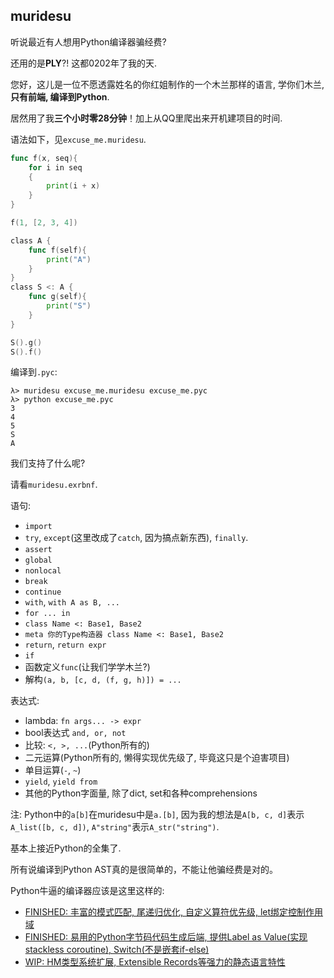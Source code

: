 ## muridesu

听说最近有人想用Python编译器骗经费?

还用的是**PLY**?! 这都0202年了我的天.

您好，这儿是一位不愿透露姓名的你红姐制作的一个木兰那样的语言, 学你们木兰,
**只有前端, 编译到Python**.

居然用了我**三个小时零28分钟**！加上从QQ里爬出来开机建项目的时间.

语法如下，见`excuse_me.muridesu`.

```go
func f(x, seq){
    for i in seq
    {
        print(i + x)
    }
}

f(1, [2, 3, 4])

class A {
    func f(self){
        print("A")
    }
}
class S <: A {
    func g(self){
        print("S")
    }
}

S().g()
S().f()
```

编译到`.pyc`:

```shell script
λ> muridesu excuse_me.muridesu excuse_me.pyc                                                                           
λ> python excuse_me.pyc
3
4
5
S
A
```

我们支持了什么呢?

请看`muridesu.exrbnf`.

语句:
- `import`
- `try`, `except`(这里改成了`catch`, 因为搞点新东西), `finally`.
- `assert`
- `global`
- `nonlocal`
- `break`
- `continue`
- `with`, `with A as B, ...`
- `for ... in`
- `class Name <: Base1, Base2`
- `meta 你的Type构造器 class Name <: Base1, Base2`
- `return`, `return expr`
- `if`
- 函数定义`func`(让我们学学木兰?)
- 解构`(a, b, [c, d, (f, g, h)]) = ...`

表达式:
- lambda: `fn args... -> expr`
- bool表达式 `and, or, not`
- 比较: `<, >, ...`(Python所有的)
- 二元运算(Python所有的, 懒得实现优先级了, 毕竟这只是个迫害项目)
- 单目运算(`-`, `~`)
- `yield`, `yield from`
- 其他的Python字面量, 除了dict, set和各种comprehensions

注: Python中的`a[b]`在muridesu中是`a.[b]`, 因为我的想法是`A[b, c, d]`表示`A_list([b, c, d])`, `A"string"`表示`A_str("string")`.

基本上接近Python的全集了.


所有说编译到Python AST真的是很简单的，不能让他骗经费是对的。

Python牛逼的编译器应该是这里这样的:
- [FINISHED: 丰富的模式匹配, 尾递归优化, 自定义算符优先级, let绑定控制作用域](https://github.com/RemuLang/urgent-lang)
- [FINISHED: 易用的Python字节码代码生成后端, 提供Label as Value(实现stackless coroutine), Switch(不是嵌套if-else)](https://github.com/RemuLang/sijuiacion-lang)
- [WIP: HM类型系统扩展, Extensible Records等强力的静态语言特性](https://github.com/RemuLang/proud)
